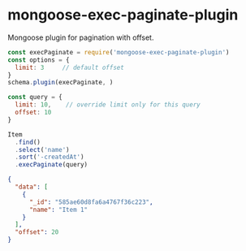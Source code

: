 # mongoose-exec-paginate-plugin

Mongoose plugin for pagination with offset.

```javascript
const execPaginate = require('mongoose-exec-paginate-plugin')
const options = {
  limit: 3     // default offset
}
schema.plugin(execPaginate, )

const query = {
  limit: 10,    // override limit only for this query
  offset: 10
}

Item
  .find()
  .select('name')
  .sort('-createdAt')
  .execPaginate(query)
```

```json
{
  "data": [
    {
      "_id": "585ae60d8fa6a4767f36c223",
      "name": "Item 1"
    }
  ],
  "offset": 20
}
```
